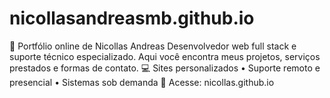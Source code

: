 # nicollasandreasmb.github.io
🎯 Portfólio online de Nicollas Andreas Desenvolvedor web full stack e suporte técnico especializado. Aqui você encontra meus projetos, serviços prestados e formas de contato.  💻 Sites personalizados • Suporte remoto e presencial • Sistemas sob demanda  🔗 Acesse: nicollas.github.io
